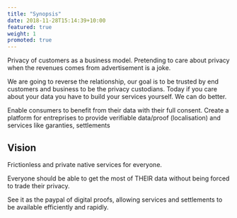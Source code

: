 ```yaml
---
title: "Synopsis"
date: 2018-11-28T15:14:39+10:00
featured: true
weight: 1
promoted: true
---
```


Privacy of customers as a business model. Pretending to care about privacy when the revenues comes from advertisement is a joke.

We are going to reverse the relationship, our goal is to be trusted by end customers and business to be the privacy custodians. Today if you care about your data you have to build your services yourself. We can do better.

Enable consumers to benefit from their data  with their full consent. Create a platform for entreprises to provide verifiable data/proof (localisation) and services like  garanties,  settlements

## Vision

Frictionless and private native services for everyone. 

Everyone should be able to get the most of THEIR data without being forced to trade their privacy.

See it as the paypal of digital proofs, allowing services and settlements to be available efficiently and rapidly.
